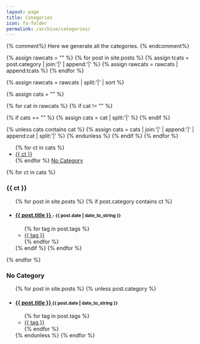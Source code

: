 ```yaml
---
layout: page
title: Categories
icon: fa-folder
permalink: /archive/categories/
---
```

{% comment%}
Here we generate all the categories.
{% endcomment%}

{% assign rawcats = "" %}
{% for post in site.posts %}
{% assign tcats = post.category | join:'|' | append:'|' %}
{% assign rawcats = rawcats | append:tcats %}
{% endfor %}

{% assign rawcats = rawcats | split:'|' | sort %}

{% assign cats = "" %}

{% for cat in rawcats %}
{% if cat != "" %}

{% if cats == "" %}
{% assign cats = cat | split:'|' %}
{% endif %}

{% unless cats contains cat %}
{% assign cats = cats | join:'|' | append:'|' | append:cat | split:'|' %}
{% endunless %}
{% endif %}
{% endfor %}

<div class="posts">
<ul class="list-inline">
{% for ct in cats %}
<li><a href="#{{ ct | slugify }}" class="label label-default"> {{ ct }} </a></li>
{% endfor %}
<a href="#no-category" class="label label-default"> No Category </a>
</ul>

{% for ct in cats %}
<h3 id="{{ ct | slugify }}"><i class="fa fa-folder-open" aria-hidden="true"></i> {{ ct }}</h3>
<ul>
  {% for post in site.posts %}
  {% if post.category contains ct %}
  <li>
    <h4>
      <a href="{{ post.url }}">
        {{ post.title }}
      </a>
      <small> - {{ post.date | date_to_string }}</small>
    </h4>
    <span>
      <ul class="list-inline">
      {% for tag in post.tags %}
        <li><a class="label label-default" href="/archive/tags/#{{ tag | slugify }}"><i class="fa fa-tag" aria-hidden="true"></i> {{ tag }}</a></li>
      {% endfor %}
      </ul>
    </span>
  </li>
  {% endif %}
  {% endfor %}
</ul>
{% endfor %}

<h3 id="no-category"><i class="fa fa-folder-open" aria-hidden="true"></i> No Category</h3>
<ul>
  {% for post in site.posts %}
  {% unless post.category %}
  <li>
    <h4>
      <a href="{{ post.url }}">
        {{ post.title }}
      </a>
      <small>{{ post.date | date_to_string }}</small>
    </h4>
    <span>
      <ul class="list-inline">
      {% for tag in post.tags %}
        <li><a class="label label-default" href="/archive/tags/#{{ tag | slugify }}"><i class="fa fa-tag" aria-hidden="true"></i> {{ tag }}</a></li>
      {% endfor %}
      </ul>
    </span>
  </li>
  {% endunless %}
  {% endfor %}
</ul>

</div>
